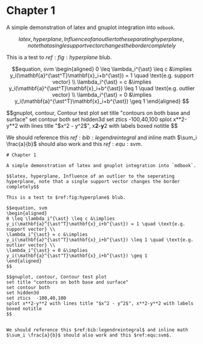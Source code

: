 # Chapter 1

A simple demonstration of latex and gnuplot integration into `mdbook`.

$$latex, hyperplane, Influence of an outlier to the separating hyperplane, note that a single support vector changes the border completely$$

This is a test to $ref:fig:hyperplane$ blub.

$$equation, svm
\begin{aligned}
0 \leq \lambda_i^{\ast} \leq c &\implies y_i(\mathbf{a}^{\ast^T}\mathbf{x}_i+b^{\ast}) = 1 \quad \text{e.g. support vector} \\
\lambda_i^{\ast} = c &\implies y_i(\mathbf{a}^{\ast^T}\mathbf{x}_i+b^{\ast}) \leq 1 \quad \text{e.g. outlier vector} \\
\lambda_i^{\ast} = 0 &\implies y_i(\mathbf{a}^{\ast^T}\mathbf{x}_i+b^{\ast}) \geq 1
\end{aligned}
$$

$$gnuplot, contour, Contour test plot
set title "contours on both base and surface"
set contour both
set hidden3d
set ztics  -100,40,100
splot x**2-y**2 with lines title "$x^2 - y^2$", x**2-y**2 with labels boxed notitle
$$


We should reference this $ref:bib:legendreintegral$ and inline math $\sum_i \frac{a}{b}$ should also work and this $ref:equ:svm$.

```
# Chapter 1

A simple demonstration of latex and gnuplot integration into `mdbook`.

$$latex, hyperplane, Influence of an outlier to the seperating hyperplane, note that a single support vector changes the border completely$$

This is a test to $ref:fig:hyperplane$ blub.

$$equation, svm
\begin{aligned}
0 \leq \lambda_i^{\ast} \leq c &\implies y_i(\mathbf{a}^{\ast^T}\mathbf{x}_i+b^{\ast}) = 1 \quad \text{e.g. support vector} \\
\lambda_i^{\ast} = c &\implies y_i(\mathbf{a}^{\ast^T}\mathbf{x}_i+b^{\ast}) \leq 1 \quad \text{e.g. outlier vector} \\
\lambda_i^{\ast} = 0 &\implies y_i(\mathbf{a}^{\ast^T}\mathbf{x}_i+b^{\ast}) \geq 1
\end{aligned}
$$

$$gnuplot, contour, Contour test plot
set title "contours on both base and surface"
set contour both
set hidden3d
set ztics  -100,40,100
splot x**2-y**2 with lines title "$x^2 - y^2$", x**2-y**2 with labels boxed notitle
$$


We should reference this $ref:bib:legendreintegral$ and inline math $\sum_i \frac{a}{b}$ should also work and this $ref:equ:svm$.
```
